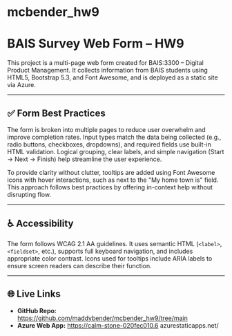 # mcbender_hw9

# BAIS Survey Web Form – HW9

This project is a multi-page web form created for BAIS:3300 – Digital Product Management. It collects information from BAIS students using HTML5, Bootstrap 5.3, and Font Awesome, and is deployed as a static site via Azure.

---

## ✅ Form Best Practices

The form is broken into multiple pages to reduce user overwhelm and improve completion rates. Input types match the data being collected (e.g., radio buttons, checkboxes, dropdowns), and required fields use built-in HTML validation. Logical grouping, clear labels, and simple navigation (Start → Next → Finish) help streamline the user experience.

To provide clarity without clutter, tooltips are added using Font Awesome icons with hover interactions, such as next to the "My home town is" field. This approach follows best practices by offering in-context help without disrupting flow.

---

## ♿ Accessibility

The form follows WCAG 2.1 AA guidelines. It uses semantic HTML (`<label>`, `<fieldset>`, etc.), supports full keyboard navigation, and includes appropriate color contrast. Icons used for tooltips include ARIA labels to ensure screen readers can describe their function.

---

## 🌐 Live Links

- **GitHub Repo:** https://github.com/maddybender/mcbender_hw9/tree/main
- **Azure Web App:** https://calm-stone-020fec010.6 azurestaticapps.net/
